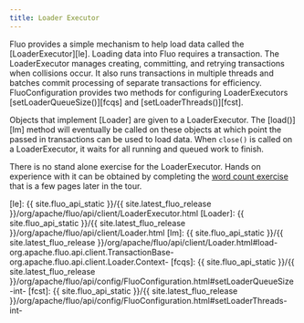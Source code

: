 ```yaml
---
title: Loader Executor
---
```


Fluo provides a simple mechanism to help load data called the [LoaderExecutor][le].  Loading data
into Fluo requires a transaction.  The LoaderExecutor manages creating, committing, and retrying
transactions when collisions occur.  It also runs transactions in multiple threads and batches
commit processing of separate transactions for efficiency.  FluoConfiguration provides two methods
for configuring LoaderExecutors [setLoaderQueueSize()][fcqs] and [setLoaderThreads()][fcst].

Objects that implement [Loader] are given to a LoaderExecutor.  The [load()][lm] method will
eventually be called on these objects at which point the passed in transactions can be used to load
data.  When `close()` is called on a LoaderExecutor, it waits for all running and queued work to
finish.

There is no stand alone exercise for the LoaderExecutor.  Hands on experience with it can be
obtained by completing the [word count exercise](/tour/exercise-1/) that is a few pages later in
the tour.

[le]: {{ site.fluo_api_static }}/{{ site.latest_fluo_release }}/org/apache/fluo/api/client/LoaderExecutor.html
[Loader]: {{ site.fluo_api_static }}/{{ site.latest_fluo_release }}/org/apache/fluo/api/client/Loader.html
[lm]: {{ site.fluo_api_static }}/{{ site.latest_fluo_release }}/org/apache/fluo/api/client/Loader.html#load-org.apache.fluo.api.client.TransactionBase-org.apache.fluo.api.client.Loader.Context-
[fcqs]: {{ site.fluo_api_static }}/{{ site.latest_fluo_release }}/org/apache/fluo/api/config/FluoConfiguration.html#setLoaderQueueSize-int-
[fcst]: {{ site.fluo_api_static }}/{{ site.latest_fluo_release }}/org/apache/fluo/api/config/FluoConfiguration.html#setLoaderThreads-int-
